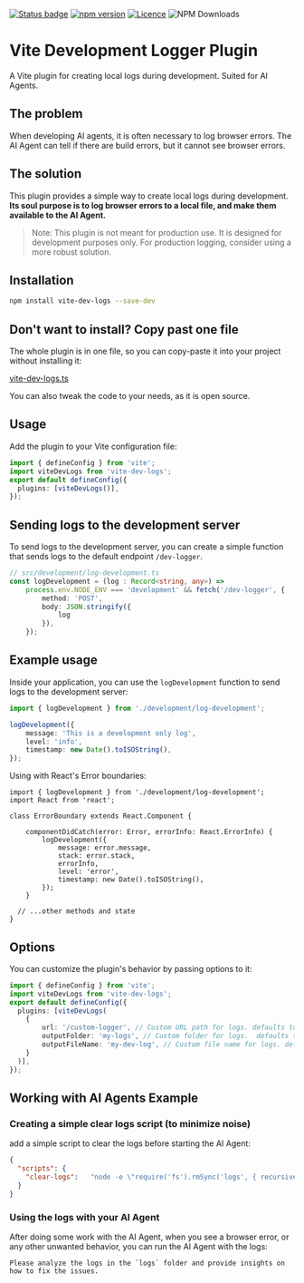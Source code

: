 [![Status badge](https://github.com/ChenPeleg/vite-dev-logs/actions/workflows/playwright.yml/badge.svg?branch=main)](https://github.com/ChenPeleg/vite-dev-logs/actions/?query=branch%3Amain)
[![npm version](https://badge.fury.io/js/vite-dev-logs.svg)](https://badge.fury.io/js/vite-dev-logs)
[![Licence](https://img.shields.io/github/license/ChenPeleg/vite-dev-logs.svg?style=flat&colorA=18181B&colorB=28CF8D)](https://github.com/ChenPeleg/vite-dev-logs/LICENCE)
![NPM Downloads](https://img.shields.io/npm/d18m/vite-dev-logs)


# Vite Development Logger Plugin

A Vite plugin for creating local logs during development. Suited for AI Agents.

## The problem

When developing AI agents, it is often necessary to log browser errors. 
The AI Agent can tell if there are build errors, but it cannot see browser errors.


## The solution
This plugin provides a simple way to create local logs during development.
**Its soul purpose is to log browser errors to a local file, and make them available to the AI Agent.**

> Note: This plugin is not meant for production use. It is designed for development purposes only. For production logging, consider using a more robust solution.


## Installation

```bash
npm install vite-dev-logs --save-dev
```


## Don't want to install? Copy past one file

The whole plugin is in one file, so you can copy-paste it into your project without installing it:

[vite-dev-logs.ts](https://github.com/ChenPeleg/vite-dev-logs/blob/main/src/index.ts)

You can also tweak the code to your needs, as it is open source.


## Usage

Add the plugin to your Vite configuration file:

```typescript
import { defineConfig } from 'vite';
import viteDevLogs from 'vite-dev-logs';
export default defineConfig({
  plugins: [viteDevLogs()],
});
```

## Sending logs to the development server

To send logs to the development server, you can create a simple function that sends logs to the default endpoint `/dev-logger`.

```typescript
// src/development/log-development.ts
const logDevelopment = (log : Record<string, any>) =>
    process.env.NODE_ENV === 'development' && fetch('/dev-logger', {
        method: 'POST',
        body: JSON.stringify({
            log
        }),
    });
```

## Example usage

Inside your application, you can use the `logDevelopment` function to send logs to the development server:

```typescript
import { logDevelopment } from './development/log-development';

logDevelopment({
    message: 'This is a development only log',
    level: 'info',
    timestamp: new Date().toISOString(),
});
```

Using with React's Error boundaries:

```tsx
import { logDevelopment } from './development/log-development';
import React from 'react';

class ErrorBoundary extends React.Component {
   
    componentDidCatch(error: Error, errorInfo: React.ErrorInfo) {
        logDevelopment({
            message: error.message,
            stack: error.stack,
            errorInfo,
            level: 'error',
            timestamp: new Date().toISOString(),
        });
    }
 
  // ...other methods and state
}
```

## Options

You can customize the plugin's behavior by passing options to it:

```typescript
import { defineConfig } from 'vite';
import viteDevLogs from 'vite-dev-logs';
export default defineConfig({
  plugins: [viteDevLogs(
    {
        url: '/custom-logger', // Custom URL path for logs. defaults to `/dev-logger`.
        outputFolder: 'my-logs', // Custom folder for logs.  defaults to 'logs'.
        outputFileName: 'my-dev-log', // Custom file name for logs. defaults to 'dev-log'.
    }
  )],
});
```

## Working with AI Agents Example

### Creating a simple clear logs script (to minimize noise)
add a simple script to clear the logs before starting the AI Agent:

```json 
{
  "scripts": {
    "clear-logs":   "node -e \"require('fs').rmSync('logs', { recursive: true, force: true }); require('fs').mkdirSync('logs');\""
  }
}
```

### Using the logs with your AI Agent

After doing some work with the AI Agent, when you see a browser error, or any other unwanted behavior, you can run the AI Agent with the logs:

```prompt
Please analyze the logs in the `logs` folder and provide insights on how to fix the issues.
```

